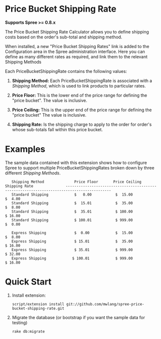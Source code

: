 Price Bucket Shipping Rate
==========================
**Supports Spree >= 0.8.x**

The Price Bucket Shipping Rate Calculator allows you to define shipping costs based on the order's sub-total
and shipping method.

When installed, a new "Price Bucket Shipping Rates" link is added to the Configuration area in the Spree administration interface. Here you can define as many different rates as required, and link them to the relevant Shipping Methods

Each PriceBucketShippingRate contains the following values:

1. **Shipping Method:** Each PriceBucketShippingRate is associated with a _Shipping Method_, which is used to link products to particular rates. 

2. **Price Floor:** This is the lower end of the price range for defining the "price bucket".  The value is inclusive.

3. **Price Ceiling:** This is the upper end of the price range for defining the "price bucket"   The value is inclusive.

4. **Shipping Rate:** Is the shipping charge to apply to the order for order's whose sub-totals fall within this price bucket.


Examples
========
The sample data contained with this extension shows how to configure Spree to support multiple PriceBucketShippingRates broken down by three different _Shipping Methods_.

       Shipping Method              Price Floor       Price Ceiling        Shipping Rate               -------------------------------------------------------------------------------------------
       Standard Shipping            $   0.00           $  15.00             $  4.00
       Standard Shipping            $  15.01           $  35.00             $  8.00
       Standard Shipping            $  35.01           $ 100.00             $ 16.00
       Standard Shipping            $ 100.01           $ 999.00             $  0.00

       Express Shipping             $  0.00            $  15.00             $  8.00
       Express Shipping             $ 15.01            $  35.00             $ 16.00
       Express Shipping             $ 35.01            $ 999.00             $ 32.00
       Express Shipping            $ 100.01            $ 999.00             $ 16.00


Quick Start
===========
1. Install extension:

    `script/extension install git://github.com/mwlang/spree-price-bucket-shipping-rate.git `

2. Migrate the database (or bootstrap if you want the sample data for testing)

    `rake db:migrate`
